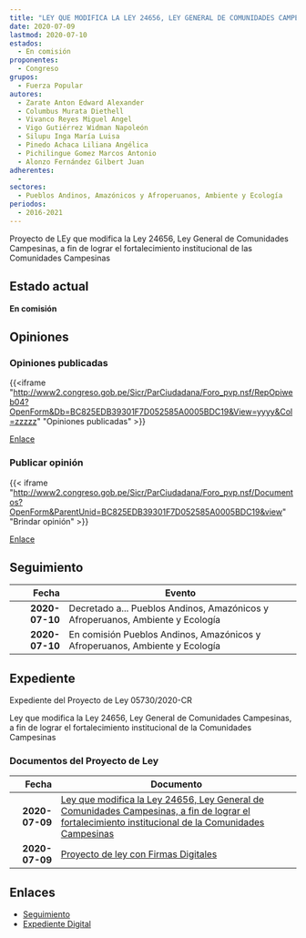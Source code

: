```yaml
---
title: "LEY QUE MODIFICA LA LEY 24656, LEY GENERAL DE COMUNIDADES CAMPESINAS, A FIN DE LOGRAR EL FORTALECIMIENTO INSTITUCIONAL DE LAS COMUNIDADES CAMPESINAS"
date: 2020-07-09
lastmod: 2020-07-10
estados: 
  - En comisión
proponentes: 
  - Congreso
grupos: 
  - Fuerza Popular
autores: 
  - Zarate Anton Edward Alexander
  - Columbus Murata Diethell
  - Vivanco Reyes Miguel Angel
  - Vigo Gutiérrez Widman Napoleón
  - Silupu Inga María Luisa
  - Pinedo Achaca Liliana Angélica
  - Pichilingue Gomez Marcos Antonio
  - Alonzo Fernández Gilbert Juan
adherentes: 
  - 
sectores: 
  - Pueblos Andinos, Amazónicos y Afroperuanos, Ambiente y Ecología
periodos: 
  - 2016-2021
---
```


Proyecto de LEy que modifica la Ley 24656, Ley General de Comunidades Campesinas, a fin de lograr el fortalecimiento institucional de las Comunidades Campesinas


## Estado actual

**En comisión**

## Opiniones

### Opiniones publicadas

{{<iframe "http://www2.congreso.gob.pe/Sicr/ParCiudadana/Foro_pvp.nsf/RepOpiweb04?OpenForm&Db=BC825EDB39301F7D052585A0005BDC19&View=yyyy&Col=zzzzz" "Opiniones publicadas" >}}

[Enlace](http://www2.congreso.gob.pe/Sicr/ParCiudadana/Foro_pvp.nsf/RepOpiweb04?OpenForm&Db=BC825EDB39301F7D052585A0005BDC19&View=yyyy&Col=zzzzz)
### Publicar opinión

{{< iframe "http://www2.congreso.gob.pe/Sicr/ParCiudadana/Foro_pvp.nsf/Documentos?OpenForm&ParentUnid=BC825EDB39301F7D052585A0005BDC19&view" "Brindar opinión" >}}

[Enlace](http://www2.congreso.gob.pe/Sicr/ParCiudadana/Foro_pvp.nsf/Documentos?OpenForm&ParentUnid=BC825EDB39301F7D052585A0005BDC19&view)

## Seguimiento

| Fecha | Evento |
|------:|--------|
| **2020-07-10** | Decretado a... Pueblos Andinos, Amazónicos y Afroperuanos, Ambiente y Ecología|
| **2020-07-10** | En comisión Pueblos Andinos, Amazónicos y Afroperuanos, Ambiente y Ecología|


## Expediente

Expediente del Proyecto de Ley 05730/2020-CR

Ley que modifica la Ley 24656, Ley General de Comunidades Campesinas, a fin de lograr el fortalecimiento institucional de la Comunidades Campesinas


### Documentos del Proyecto de Ley

| Fecha | Documento |
|------:|--------|
| **2020-07-09** | [Ley que modifica la Ley 24656, Ley General de Comunidades Campesinas, a fin de lograr el fortalecimiento institucional de la Comunidades Campesinas](http://www.leyes.congreso.gob.pe/Documentos/2016_2021/Proyectos_de_Ley_y_de_Resoluciones_Legislativas/PL05730-20200709.pdf) |
| **2020-07-09** | [Proyecto de ley con Firmas Digitales](http://www.leyes.congreso.gob.pe/Documentos/2016_2021/Proyectos_de_Ley_y_de_Resoluciones_Legislativas/Proyectos_Firmas_digitales/PL05730.pdf) |

## Enlaces 

- [Seguimiento](http://www2.congreso.gob.pe/Sicr/TraDocEstProc/CLProLey2016.nsf/f7fff46988ca05b1052578e100829cc7/f8cff2231b0c4309052585a0006fa744?OpenDocument)
- [Expediente Digital](http://www2.congreso.gob.pe/Sicr/TraDocEstProc/CLProLey2016.nsf/f7fff46988ca05b1052578e100829cc7/f8cff2231b0c4309052585a0006fa744?OpenDocument&Click=05257FB7005EB655.eb71d0cf91d8294e05256cdf006b5706/$Body/0.1C6C)
